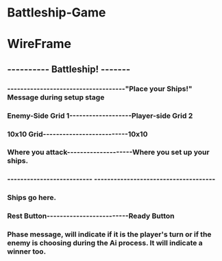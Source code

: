 # Battleship-Game

# WireFrame


## ---------- Battleship! -------


### ------------------------------------"Place your Ships!" Message during setup stage
### Enemy-Side Grid 1-------------------Player-side Grid 2
### 10x10 Grid--------------------------10x10
### Where you attack--------------------Where you set up your ships.
### -------------------------- -------------------------------------

### Ships go here.

### Rest Button-------------------------Ready Button

### Phase message, will indicate if it is the player's turn or if the enemy is choosing during the Ai process. It will indicate a winner too.

### 